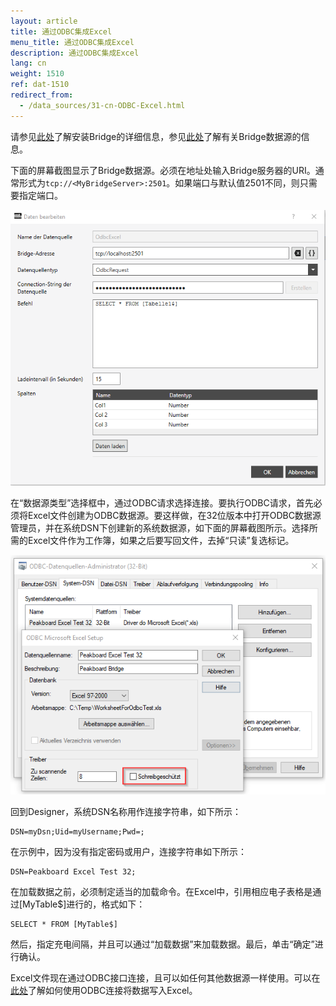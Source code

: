 ```yaml
---
layout: article
title: 通过ODBC集成Excel
menu_title: 通过ODBC集成Excel
description: 通过ODBC集成Excel
lang: cn
weight: 1510
ref: dat-1510
redirect_from:
  - /data_sources/31-cn-ODBC-Excel.html
---
```


请参见[此处](/administration/01-cn-install.html)了解安装Bridge的详细信息，参见[此处](/data_sources/14-en-peakboard-bridge.html)了解有关Bridge数据源的信息。

下面的屏幕截图显示了Bridge数据源。必须在地址处输入Bridge服务器的URI。通常形式为`tcp://<MyBridgeServer>:2501`。如果端口与默认值2501不同，则只需要指定端口。

![ODBC login mask](/assets/images/data-sources/odbc-excel/odbc_form.png)

在“数据源类型”选择框中，通过ODBC请求选择连接。要执行ODBC请求，首先必须将Excel文件创建为ODBC数据源。要这样做，在32位版本中打开ODBC数据源管理员，并在系统DSN下创建新的系统数据源，如下面的屏幕截图所示。选择所需的Excel文件作为工作簿，如果之后要写回文件，去掉“只读”复选标记。

![ODBC Data Source](/assets/images/data-sources/odbc-excel/odbc.png)

回到Designer，系统DSN名称用作连接字符串，如下所示：

```
DSN=myDsn;Uid=myUsername;Pwd=;
```

在示例中，因为没有指定密码或用户，连接字符串如下所示：

```
DSN=Peakboard Excel Test 32;
```

在加载数据之前，必须制定适当的加载命令。在Excel中，引用相应电子表格是通过[MyTable$]进行的，格式如下：

```
SELECT * FROM [MyTable$]
```

然后，指定充电间隔，并且可以通过“加载数据”来加载数据。最后，单击“确定”进行确认。

Excel文件现在通过ODBC接口连接，且可以如任何其他数据源一样使用。可以在[此处](https://templates.peakboard.com/Script-Example-Writing-To-Excel/index)了解如何使用ODBC连接将数据写入Excel。